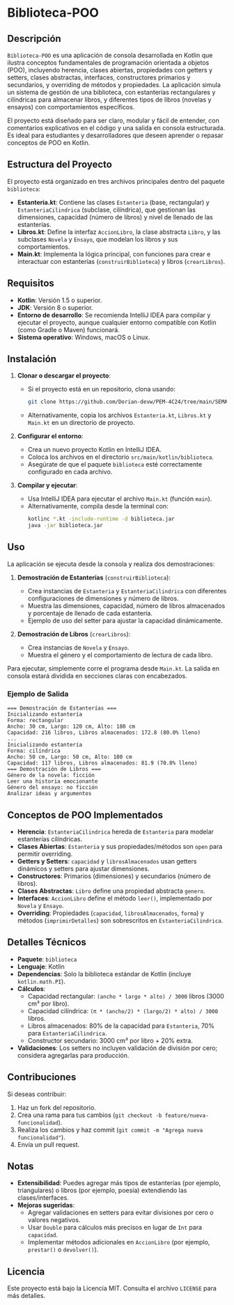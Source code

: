 # Biblioteca-POO

## Descripción

`Biblioteca-POO` es una aplicación de consola desarrollada en Kotlin que ilustra conceptos fundamentales de programación orientada a objetos (POO), incluyendo herencia, clases abiertas, propiedades con getters y setters, clases abstractas, interfaces, constructores primarios y secundarios, y overriding de métodos y propiedades. La aplicación simula un sistema de gestión de una biblioteca, con estanterías rectangulares y cilíndricas para almacenar libros, y diferentes tipos de libros (novelas y ensayos) con comportamientos específicos.

El proyecto está diseñado para ser claro, modular y fácil de entender, con comentarios explicativos en el código y una salida en consola estructurada. Es ideal para estudiantes y desarrolladores que deseen aprender o repasar conceptos de POO en Kotlin.

## Estructura del Proyecto

El proyecto está organizado en tres archivos principales dentro del paquete `biblioteca`:

- **Estanteria.kt**: Contiene las clases `Estanteria` (base, rectangular) y `EstanteriaCilindrica` (subclase, cilíndrica), que gestionan las dimensiones, capacidad (número de libros) y nivel de llenado de las estanterías.
- **Libros.kt**: Define la interfaz `AccionLibro`, la clase abstracta `Libro`, y las subclases `Novela` y `Ensayo`, que modelan los libros y sus comportamientos.
- **Main.kt**: Implementa la lógica principal, con funciones para crear e interactuar con estanterías (`construirBiblioteca`) y libros (`crearLibros`).

## Requisitos

- **Kotlin**: Versión 1.5 o superior.
- **JDK**: Versión 8 o superior.
- **Entorno de desarrollo**: Se recomienda IntelliJ IDEA para compilar y ejecutar el proyecto, aunque cualquier entorno compatible con Kotlin (como Gradle o Maven) funcionará.
- **Sistema operativo**: Windows, macOS o Linux.

## Instalación

1. **Clonar o descargar el proyecto**:
   - Si el proyecto está en un repositorio, clona usando:
     ```bash
     git clone https://github.com/Dorian-devw/PEM-4C24/tree/main/SEMANA02/tarea_sem02.git
     ```
   - Alternativamente, copia los archivos `Estanteria.kt`, `Libros.kt` y `Main.kt` en un directorio de proyecto.

2. **Configurar el entorno**:
   - Crea un nuevo proyecto Kotlin en IntelliJ IDEA.
   - Coloca los archivos en el directorio `src/main/kotlin/biblioteca`.
   - Asegúrate de que el paquete `biblioteca` esté correctamente configurado en cada archivo.

3. **Compilar y ejecutar**:
   - Usa IntelliJ IDEA para ejecutar el archivo `Main.kt` (función `main`).
   - Alternativamente, compila desde la terminal con:
     ```bash
     kotlinc *.kt -include-runtime -d biblioteca.jar
     java -jar biblioteca.jar
     ```

## Uso

La aplicación se ejecuta desde la consola y realiza dos demostraciones:

1. **Demostración de Estanterías** (`construirBiblioteca`):
   - Crea instancias de `Estanteria` y `EstanteriaCilindrica` con diferentes configuraciones de dimensiones y número de libros.
   - Muestra las dimensiones, capacidad, número de libros almacenados y porcentaje de llenado de cada estantería.
   - Ejemplo de uso del setter para ajustar la capacidad dinámicamente.

2. **Demostración de Libros** (`crearLibros`):
   - Crea instancias de `Novela` y `Ensayo`.
   - Muestra el género y el comportamiento de lectura de cada libro.

Para ejecutar, simplemente corre el programa desde `Main.kt`. La salida en consola estará dividida en secciones claras con encabezados.

### Ejemplo de Salida

```plaintext
=== Demostración de Estanterías ===
Inicializando estantería
Forma: rectangular
Ancho: 30 cm, Largo: 120 cm, Alto: 180 cm
Capacidad: 216 libros, Libros almacenados: 172.8 (80.0% lleno)
...
Inicializando estantería
Forma: cilíndrica
Ancho: 50 cm, Largo: 50 cm, Alto: 180 cm
Capacidad: 117 libros, Libros almacenados: 81.9 (70.0% lleno)
=== Demostración de Libros ===
Género de la novela: ficción
Leer una historia emocionante
Género del ensayo: no ficción
Analizar ideas y argumentos
```

## Conceptos de POO Implementados

- **Herencia**: `EstanteriaCilindrica` hereda de `Estanteria` para modelar estanterías cilíndricas.
- **Clases Abiertas**: `Estanteria` y sus propiedades/métodos son `open` para permitir overriding.
- **Getters y Setters**: `capacidad` y `librosAlmacenados` usan getters dinámicos y setters para ajustar dimensiones.
- **Constructores**: Primarios (dimensiones) y secundarios (número de libros).
- **Clases Abstractas**: `Libro` define una propiedad abstracta `genero`.
- **Interfaces**: `AccionLibro` define el método `leer()`, implementado por `Novela` y `Ensayo`.
- **Overriding**: Propiedades (`capacidad`, `librosAlmacenados`, `forma`) y métodos (`imprimirDetalles`) son sobrescritos en `EstanteriaCilindrica`.

## Detalles Técnicos

- **Paquete**: `biblioteca`
- **Lenguaje**: Kotlin
- **Dependencias**: Solo la biblioteca estándar de Kotlin (incluye `kotlin.math.PI`).
- **Cálculos**:
  - Capacidad rectangular: `(ancho * largo * alto) / 3000` libros (3000 cm³ por libro).
  - Capacidad cilíndrica: `(π * (ancho/2) * (largo/2) * alto) / 3000` libros.
  - Libros almacenados: 80% de la capacidad para `Estanteria`, 70% para `EstanteriaCilindrica`.
  - Constructor secundario: 3000 cm³ por libro + 20% extra.
- **Validaciones**: Los setters no incluyen validación de división por cero; considera agregarlas para producción.

## Contribuciones

Si deseas contribuir:
1. Haz un fork del repositorio.
2. Crea una rama para tus cambios (`git checkout -b feature/nueva-funcionalidad`).
3. Realiza los cambios y haz commit (`git commit -m "Agrega nueva funcionalidad"`).
4. Envía un pull request.

## Notas

- **Extensibilidad**: Puedes agregar más tipos de estanterías (por ejemplo, triangulares) o libros (por ejemplo, poesía) extendiendo las clases/interfaces.
- **Mejoras sugeridas**:
  - Agregar validaciones en setters para evitar divisiones por cero o valores negativos.
  - Usar `Double` para cálculos más precisos en lugar de `Int` para `capacidad`.
  - Implementar métodos adicionales en `AccionLibro` (por ejemplo, `prestar()` o `devolver()`).

## Licencia

Este proyecto está bajo la Licencia MIT. Consulta el archivo `LICENSE` para más detalles.
